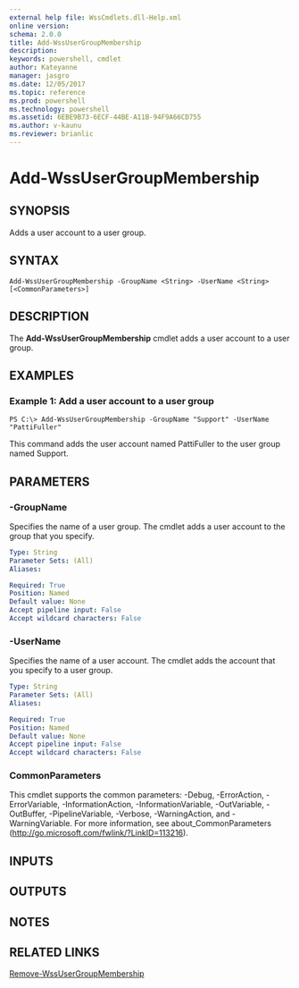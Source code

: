 ```yaml
---
external help file: WssCmdlets.dll-Help.xml
online version: 
schema: 2.0.0
title: Add-WssUserGroupMembership
description: 
keywords: powershell, cmdlet
author: Kateyanne
manager: jasgro
ms.date: 12/05/2017
ms.topic: reference
ms.prod: powershell
ms.technology: powershell
ms.assetid: 6EBE9B73-6ECF-44BE-A11B-94F9A66CD755
ms.author: v-kaunu
ms.reviewer: brianlic
---
```


# Add-WssUserGroupMembership

## SYNOPSIS
Adds a user account to a user group.

## SYNTAX

```
Add-WssUserGroupMembership -GroupName <String> -UserName <String> [<CommonParameters>]
```

## DESCRIPTION
The **Add-WssUserGroupMembership** cmdlet adds a user account to a user group.

## EXAMPLES

### Example 1: Add a user account to a user group
```
PS C:\> Add-WssUserGroupMembership -GroupName "Support" -UserName "PattiFuller"
```

This command adds the user account named PattiFuller to the user group named Support.

## PARAMETERS

### -GroupName
Specifies the name of a user group.
The cmdlet adds a user account to the group that you specify.

```yaml
Type: String
Parameter Sets: (All)
Aliases: 

Required: True
Position: Named
Default value: None
Accept pipeline input: False
Accept wildcard characters: False
```

### -UserName
Specifies the name of a user account.
The cmdlet adds the account that you specify to a user group.

```yaml
Type: String
Parameter Sets: (All)
Aliases: 

Required: True
Position: Named
Default value: None
Accept pipeline input: False
Accept wildcard characters: False
```

### CommonParameters
This cmdlet supports the common parameters: -Debug, -ErrorAction, -ErrorVariable, -InformationAction, -InformationVariable, -OutVariable, -OutBuffer, -PipelineVariable, -Verbose, -WarningAction, and -WarningVariable. For more information, see about_CommonParameters (http://go.microsoft.com/fwlink/?LinkID=113216).

## INPUTS

## OUTPUTS

## NOTES

## RELATED LINKS

[Remove-WssUserGroupMembership](./Remove-WssUserGroupMembership.md)

